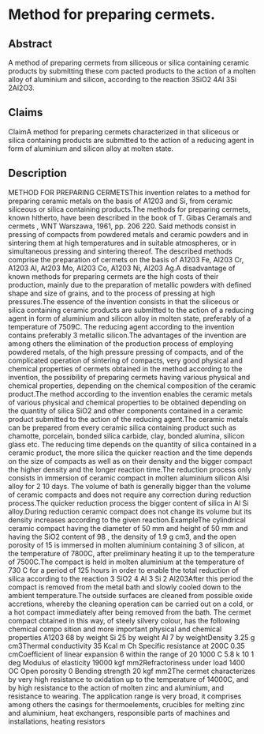 # Method for preparing cermets.

## Abstract
A method of preparing cermets from siliceous or silica containing ceramic products by submitting these com pacted products to the action of a molten alloy of aluminium and silicon, according to the reaction 3SiO2 4Al 3Si 2Al2O3.

## Claims
ClaimA method for preparing cermets characterized in that siliceous or silica containing products are submitted to the action of a reducing agent in form of aluminium and silicon alloy at molten state.

## Description
METHOD FOR PREPARING CERMETSThis invention relates to a method for preparing ceramic metals on the basis of A1203 and Si, from ceramic siliceous or silica containing products.The methods for preparing cermets, known hitherto, have been described in the book of T. Gibas Ceramals and cermets , WNT Warszawa, 1961, pp. 206 220. Said methods consist in pressing of compacts from powdered metals and ceramic powders and in sintering them at high temperatures and in suitable atmospheres, or in simultaneous pressing and sintering thereof. The described methods comprise the preparation of cermets on the basis of A1203 Fe, Al203 Cr, A1203 Al, At203 Mo, Al203 Co, A1203 Ni, Al203 Ag.A disadvantage of known methods for preparing cermets are the high costs of their production, mainly due to the preparation of metallic powders with defined shape and size of grains, and to the process of pressing at high pressures.The essence of the invention consists in that the siliceous or silica containing ceramic products are submitted to the action of a reducing agent in form of aluminium and silicon alloy in molten state, preferably of a temperature of 7509C. The reducing agent according to the invention contains preferably 3 metallic silicon.The advantages of the invention are among others the elimination of the production process of employing powdered metals, of the high pressure pressing of compacts, and of the complicated operation of sintering of compacts, very good physical and chemical properties of cermets obtained in the method according to the invention, the possibility of preparing cermets having various physical and chemical properties, depending on the chemical composition of the ceramic product.The method according to the invention enables the ceramic metals of various physical and chemical properties to be obtained depending on the quantity of silica SiO2 and other components contained in a ceramic product submitted to the action of the reducing agent.The ceramic metals can be prepared from every ceramic silica containing product such as chamotte, porcelain, bonded silica carbide, clay, bonded alumina, silicon glass etc. The reducing time depends on the quantity of silica contained in a ceramic product, the more silica the quicker reaction and the time depends on the size of compacts as well as on their density and the bigger compact the higher density and the longer reaction time.The reduction process only consists in immersion of ceramic compact in molten aluminium silicon Alsi alloy for 2 10 days. The volume of bath is generally bigger than the volume of ceramic compacts and does not require any correction during reduction process.The quicker reduction process the bigger content of silica in Al Si alloy.During reduction ceramic compact does not change its volume but its density increases according to the given reaction.ExampleThe cylindrical ceramic compact having the diameter of 50 mm and height of 50 mm and having the SiO2 content of 98 , the density of 1.9 g cm3, and the open porosity of 15 is immersed in molten aluminium containing 3 of silicon, at the temperature of 7800C, after preliminary heating it up to the temperature of 7500C.The compact is held in molten aluminium at the temperature of 730 C for a period of 125 hours in order to enable the total reduction of silica according to the reaction 3 SiO2 4 Al 3 Si 2 Al203After this period the compact is removed from the metal bath and slowly cooled down to the ambient temperature.The outside surfaces are cleaned from possible oxide accretions, whereby the cleaning operation can be carried out on a cold, or a hot compact immediately after being removed from the bath. The cermet compact cbtained in this way, of steely silvery colour, has the following chemical compo sition and more important physical and chemical properties A1203 68 by weight Si 25 by weight Al 7 by weightDensity 3.25 g cm3Thermal conductivity 35 Kcal m Ch Specific resistance at 200C 0.35 cmCoefficient of linear expansion 6 within the range of 20 1000 C 5.8 k 10 1 deg Modulus of elasticity 19000 kgf mm2Refractoriness under load 1400 OC Open porosity 0 Bending strength 20 kgf mm2The cermet characterizes by very high resistance to oxidation up to the temperature of 14000C, and by high resistance to the action of molten zinc and aluminium, and resistance to wearing. The application range is very broad, it comprises among others the casings for thermoelements, crucibles for melting zinc and aluminium, heat exchangers, responsible parts of machines and installations, heating resistors
